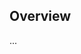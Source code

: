<!-- Note: Please must use one of our issue templates to file an issue! 🛑 -->
<!-- 👉 https://github.com/JoshuaKGoldberg/sinon-timers-repeatable/issues/new/choose 👈 -->
<!-- **Issues that should have been filed with the template will be closed without action, and we will ask you to use a template.** -->

<!-- This blank issue template is only for issues that don't fit any of the template. -->

## Overview

...
